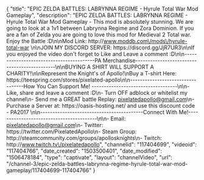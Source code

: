 {
    "title": "EPIC ZELDA BATTLES: LABRYNNA REGIME - Hyrule Total War Mod Gameplay",
    "description": "EPIC ZELDA BATTLES: LABRYNNA REGIME - Hyrule Total War Mod Gameplay - This mod is absolutely stunning. We are going to look at a 1v1 between Labrynna Regime and Zora Dominion. If you are a fan of Zelda you are going to love this mod for Medieval 2 Total war. Enjoy the Battle :D\n\nMod Link: http:\/\/www.moddb.com\/mods\/hyrule-total-war \n\nJOIN MY DISCORD SERVER: https:\/\/discord.gg\/JjR7UR3\n\nIf you enjoyed the video don't forget to Like and Leave a comment :D\n\n-----------------------------------------PA Merchandise---------------------------------------------\n\nBUYING A SHIRT WILL SUPPORT A CHARITY!\n\nRepresent the Knight's of Apollo!\nBuy a T-shirt Here: https:\/\/teespring.com\/stores\/pixelated-apollo\n\n----------------------------------How You Can Support Me! -----------------------------------\n\n- Like, share and leave a comment :D\n- Turn OFF adblock or whitelist my channel\n- Send me a GREAT battle Replay: pixelatedapollo@gmail.com\n- Purchase a Server at: https:\/\/oasis-hosting.net\/ and use this discount code - PA2017 \n\n------------------------------------------Connect With Me!-----------------------------------------\n\n- Email: pixelatedapollo@gmail.com\n- Twitter: https:\/\/twitter.com\/PixelatedApollo\n- Steam Group:  http:\/\/steamcommunity.com\/groups\/apollosknights\n- Twitch: http:\/\/www.twitch.tv\/pixelatedapollo",
    "channelid": "117404699",
    "videoid": "117404766",
    "date_created": "1503500401",
    "date_modified": "1506478184",
    "type": "captivate",
    "layout": "channelVideo",
    "url": "\/channel-3\/epic-zelda-battles-labrynna-regime-hyrule-total-war-mod-gameplay\/117404699-117404766"
}